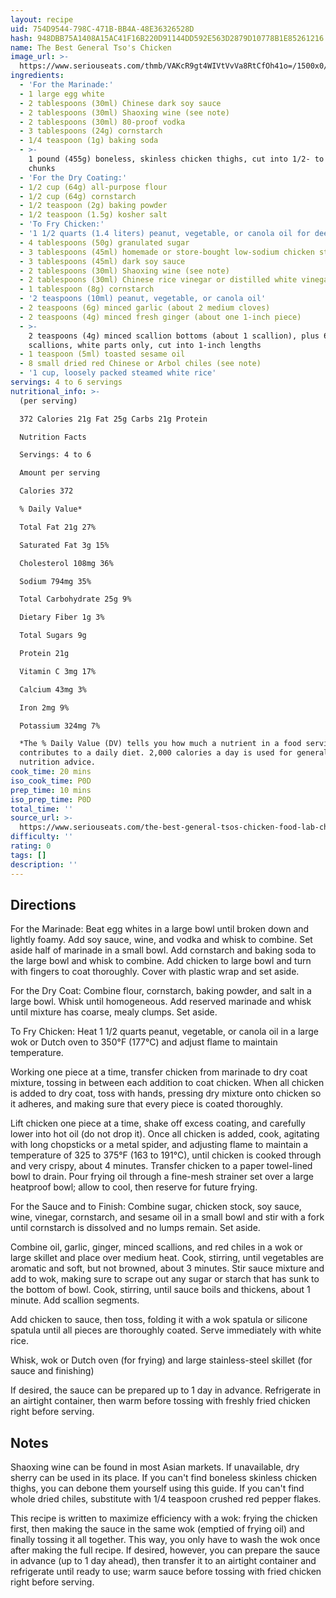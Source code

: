 ```yaml
---
layout: recipe
uid: 754D9544-798C-471B-BB4A-48E36326528D
hash: 948DBB75A1408A15AC41F16B220D91144DD592E563D2879D10778B1E85261216
name: The Best General Tso's Chicken
image_url: >-
  https://www.seriouseats.com/thmb/VAKcR9gt4WIVtVvVa8RtCfOh41o=/1500x0/filters:no_upscale():max_bytes(150000):strip_icc()/the-best-general-tsos-chicken-food-lab-chinese-recipe-hero-02-QiAi-db2c1333b37e44c6b356a69c240380c6.JPG
ingredients:
  - 'For the Marinade:'
  - 1 large egg white
  - 2 tablespoons (30ml) Chinese dark soy sauce
  - 2 tablespoons (30ml) Shaoxing wine (see note)
  - 2 tablespoons (30ml) 80-proof vodka
  - 3 tablespoons (24g) cornstarch
  - 1/4 teaspoon (1g) baking soda
  - >-
    1 pound (455g) boneless, skinless chicken thighs, cut into 1/2- to 3/4-inch
    chunks
  - 'For the Dry Coating:'
  - 1/2 cup (64g) all-purpose flour
  - 1/2 cup (64g) cornstarch
  - 1/2 teaspoon (2g) baking powder
  - 1/2 teaspoon (1.5g) kosher salt
  - 'To Fry Chicken:'
  - '1 1/2 quarts (1.4 liters) peanut, vegetable, or canola oil for deep frying'
  - 4 tablespoons (50g) granulated sugar
  - 3 tablespoons (45ml) homemade or store-bought low-sodium chicken stock
  - 3 tablespoons (45ml) dark soy sauce
  - 2 tablespoons (30ml) Shaoxing wine (see note)
  - 2 tablespoons (30ml) Chinese rice vinegar or distilled white vinegar
  - 1 tablespoon (8g) cornstarch
  - '2 teaspoons (10ml) peanut, vegetable, or canola oil'
  - 2 teaspoons (6g) minced garlic (about 2 medium cloves)
  - 2 teaspoons (4g) minced fresh ginger (about one 1-inch piece)
  - >-
    2 teaspoons (4g) minced scallion bottoms (about 1 scallion), plus 6 to 8
    scallions, white parts only, cut into 1-inch lengths
  - 1 teaspoon (5ml) toasted sesame oil
  - 8 small dried red Chinese or Arbol chiles (see note)
  - '1 cup, loosely packed steamed white rice'
servings: 4 to 6 servings
nutritional_info: >-
  (per serving)

  372 Calories 21g Fat 25g Carbs 21g Protein

  Nutrition Facts

  Servings: 4 to 6

  Amount per serving

  Calories 372

  % Daily Value*

  Total Fat 21g 27%

  Saturated Fat 3g 15%

  Cholesterol 108mg 36%

  Sodium 794mg 35%

  Total Carbohydrate 25g 9%

  Dietary Fiber 1g 3%

  Total Sugars 9g

  Protein 21g

  Vitamin C 3mg 17%

  Calcium 43mg 3%

  Iron 2mg 9%

  Potassium 324mg 7%

  *The % Daily Value (DV) tells you how much a nutrient in a food serving
  contributes to a daily diet. 2,000 calories a day is used for general
  nutrition advice.
cook_time: 20 mins
iso_cook_time: P0D
prep_time: 10 mins
iso_prep_time: P0D
total_time: ''
source_url: >-
  https://www.seriouseats.com/the-best-general-tsos-chicken-food-lab-chinese-recipe?utm_campaign=seriouseats&utm_medium=social&utm_source=instagram&utm_content=likeshop
difficulty: ''
rating: 0
tags: []
description: ''
---
```

## Directions

For the Marinade: Beat egg whites in a large bowl until broken down and lightly foamy. Add soy sauce, wine, and vodka and whisk to combine. Set aside half of marinade in a small bowl. Add cornstarch and baking soda to the large bowl and whisk to combine. Add chicken to large bowl and turn with fingers to coat thoroughly. Cover with plastic wrap and set aside.

For the Dry Coat: Combine flour, cornstarch, baking powder, and salt in a large bowl. Whisk until homogeneous. Add reserved marinade and whisk until mixture has coarse, mealy clumps. Set aside.

To Fry Chicken: Heat 1 1/2 quarts peanut, vegetable, or canola oil in a large wok or Dutch oven to 350°F (177°C) and adjust flame to maintain temperature.

Working one piece at a time, transfer chicken from marinade to dry coat mixture, tossing in between each addition to coat chicken. When all chicken is added to dry coat, toss with hands, pressing dry mixture onto chicken so it adheres, and making sure that every piece is coated thoroughly.

Lift chicken one piece at a time, shake off excess coating, and carefully lower into hot oil (do not drop it). Once all chicken is added, cook, agitating with long chopsticks or a metal spider, and adjusting flame to maintain a temperature of 325 to 375°F (163 to 191°C), until chicken is cooked through and very crispy, about 4 minutes. Transfer chicken to a paper towel-lined bowl to drain. Pour frying oil through a fine-mesh strainer set over a large heatproof bowl; allow to cool, then reserve for future frying.

For the Sauce and to Finish: Combine sugar, chicken stock, soy sauce, wine, vinegar, cornstarch, and sesame oil in a small bowl and stir with a fork until cornstarch is dissolved and no lumps remain. Set aside.

Combine oil, garlic, ginger, minced scallions, and red chiles in a wok or large skillet and place over medium heat. Cook, stirring, until vegetables are aromatic and soft, but not browned, about 3 minutes. Stir sauce mixture and add to wok, making sure to scrape out any sugar or starch that has sunk to the bottom of bowl. Cook, stirring, until sauce boils and thickens, about 1 minute. Add scallion segments.

Add chicken to sauce, then toss, folding it with a wok spatula or silicone spatula until all pieces are thoroughly coated. Serve immediately with white rice.

Whisk, wok or Dutch oven (for frying) and large stainless-steel skillet (for sauce and finishing)

If desired, the sauce can be prepared up to 1 day in advance. Refrigerate in an airtight container, then warm before tossing with freshly fried chicken right before serving.
## Notes

Shaoxing wine can be found in most Asian markets. If unavailable, dry sherry can be used in its place. If you can't find boneless skinless chicken thighs, you can debone them yourself using this guide. If you can't find whole dried chiles, substitute with 1/4 teaspoon crushed red pepper flakes.

This recipe is written to maximize efficiency with a wok: frying the chicken first, then making the sauce in the same wok (emptied of frying oil) and finally tossing it all together. This way, you only have to wash the wok once after making the full recipe. If desired, however, you can prepare the sauce in advance (up to 1 day ahead), then transfer it to an airtight container and refrigerate until ready to use; warm sauce before tossing with fried chicken right before serving.
